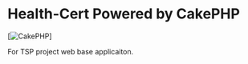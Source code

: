 Health-Cert Powered by CakePHP
=======

[![CakePHP](http://cakephp.org/img/cake-logo.png)]

For TSP project web base applicaiton.
